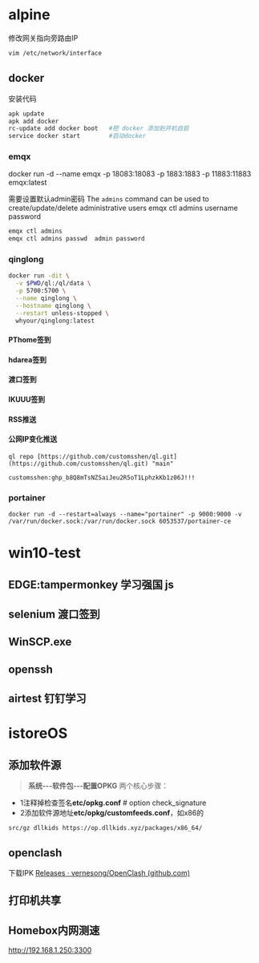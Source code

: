 # alpine 
修改网关指向旁路由IP
```bash
vim /etc/network/interface
```
## docker
安装代码
``` bash
apk update
apk add docker
rc-update add docker boot   #把 docker 添加到开机自启
service docker start        #启动docker
```

###  emqx
 docker run -d --name emqx -p 18083:18083 -p 1883:1883 -p 11883:11883 emqx:latest
 
 需要设置默认admin密码 
 The `admins` command can be used to create/update/delete administrative users
emqx ctl admins username password
``` bash
emqx ctl admins
emqx ctl admins passwd  admin password
```

###  qinglong
```bash
docker run -dit \
  -v $PWD/ql:/ql/data \
  -p 5700:5700 \
  --name qinglong \
  --hostname qinglong \
  --restart unless-stopped \
  whyour/qinglong:latest

```
#### PThome签到
#### hdarea签到
#### 渡口签到
#### IKUUU签到
#### RSS推送
#### 公网IP变化推送

``` docker
ql repo [https://github.com/customsshen/ql.git](https://github.com/customsshen/ql.git) "main"

customsshen:ghp_b8Q8mTsNZSaiJeu2R5oT1LphzkKb1z06J!!!
```

### portainer
``` docker
docker run -d --restart=always --name="portainer" -p 9000:9000 -v /var/run/docker.sock:/var/run/docker.sock 6053537/portainer-ce
```

# win10-test
 ## EDGE:tampermonkey 学习强国 js
 ## selenium 渡口签到
 ## WinSCP.exe
 ## openssh
 ## airtest 钉钉学习


# istoreOS
## 添加软件源
> **系统---软件包---配置OPKG**
> 两个核心步骤： 
- 1注释掉检查签名**etc/opkg.conf**     # option check_signature 
- 2添加软件源地址**etc/opkg/customfeeds.conf**，如x86的
~~~ vim
src/gz dllkids https://op.dllkids.xyz/packages/x86_64/
~~~

## openclash
下载IPK [Releases · vernesong/OpenClash (github.com)](https://github.com/vernesong/OpenClash/releases)
## 打印机共享
## Homebox内网测速
http://192.168.1.250:3300
